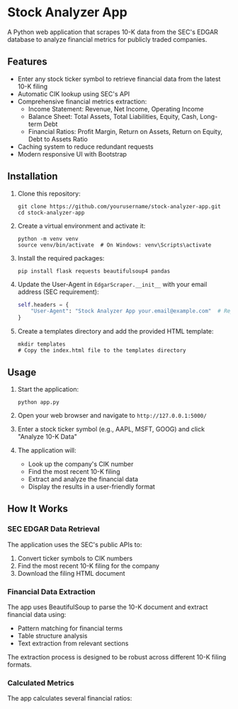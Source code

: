 # Stock Analyzer App

A Python web application that scrapes 10-K data from the SEC's EDGAR database to analyze financial metrics for publicly traded companies.

## Features

- Enter any stock ticker symbol to retrieve financial data from the latest 10-K filing
- Automatic CIK lookup using SEC's API
- Comprehensive financial metrics extraction:
  - Income Statement: Revenue, Net Income, Operating Income
  - Balance Sheet: Total Assets, Total Liabilities, Equity, Cash, Long-term Debt
  - Financial Ratios: Profit Margin, Return on Assets, Return on Equity, Debt to Assets Ratio
- Caching system to reduce redundant requests
- Modern responsive UI with Bootstrap

## Installation

1. Clone this repository:
   ```
   git clone https://github.com/yourusername/stock-analyzer-app.git
   cd stock-analyzer-app
   ```

2. Create a virtual environment and activate it:
   ```
   python -m venv venv
   source venv/bin/activate  # On Windows: venv\Scripts\activate
   ```

3. Install the required packages:
   ```
   pip install flask requests beautifulsoup4 pandas
   ```

4. Update the User-Agent in `EdgarScraper.__init__` with your email address (SEC requirement):
   ```python
   self.headers = {
       "User-Agent": "Stock Analyzer App your.email@example.com"  # Replace with your email
   }
   ```

5. Create a templates directory and add the provided HTML template:
   ```
   mkdir templates
   # Copy the index.html file to the templates directory
   ```

## Usage

1. Start the application:
   ```
   python app.py
   ```

2. Open your web browser and navigate to `http://127.0.0.1:5000/`

3. Enter a stock ticker symbol (e.g., AAPL, MSFT, GOOG) and click "Analyze 10-K Data"

4. The application will:
   - Look up the company's CIK number
   - Find the most recent 10-K filing
   - Extract and analyze the financial data
   - Display the results in a user-friendly format

## How It Works

### SEC EDGAR Data Retrieval

The application uses the SEC's public APIs to:
1. Convert ticker symbols to CIK numbers
2. Find the most recent 10-K filing for the company
3. Download the filing HTML document

### Financial Data Extraction

The app uses BeautifulSoup to parse the 10-K document and extract financial data using:
- Pattern matching for financial terms
- Table structure analysis
- Text extraction from relevant sections

The extraction process is designed to be robust across different 10-K filing formats.

### Calculated Metrics

The app calculates several financial ratios: